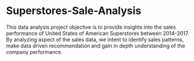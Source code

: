 # Superstores-Sale-Analysis
This data analysis project objective is to provide insights into the sales performance of United States of American Superstores between 2014-2017. By analyzing aspect of the sales data, we intent to identify sales patterns, make data driven recommendation and gain in depth understanding of the company performance. 
